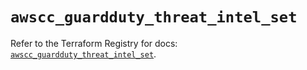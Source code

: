 # `awscc_guardduty_threat_intel_set`

Refer to the Terraform Registry for docs: [`awscc_guardduty_threat_intel_set`](https://registry.terraform.io/providers/hashicorp/awscc/0.70.0/docs/resources/guardduty_threat_intel_set).
